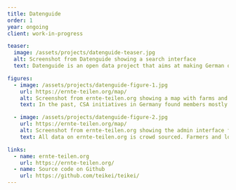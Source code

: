 ```yaml
---
title: Datenguide
order: 1
year: ongoing
client: work-in-progress

teaser:
  image: /assets/projects/datenguide-teaser.jpg
  alt: Screenshot from Datenguide showing a search interface
  text: Datenguide is an open data project that aims at making German official statistics more accessible to the public.

figures:
  - image: /assets/projects/datenguide-figure-1.jpg
    url: https://ernte-teilen.org/map/
    alt: Screenshot from ernte-teilen.org showing a map with farms and food hubs
    text: In the past, CSA initiatives in Germany found members mostly through word of mouth. With ernte-teilen.org, farmers and CSA initiatives can put their farms and food hubs on a map with a short profile. Consumers can find food hubs in their neighborhoods.

  - image: /assets/projects/datenguide-figure-2.jpg
    url: https://ernte-teilen.org/map/
    alt: Screenshot from ernte-teilen.org showing the admin interface for members
    text: All data on ernte-teilen.org is crowd sourced. Farmers and local food initiatives can add and manage map entries using an admin interface.

links:
  - name: ernte-teilen.org
    url: https://ernte-teilen.org/
  - name: Source code on Github
    url: https://github.com/teikei/teikei/
---
```

